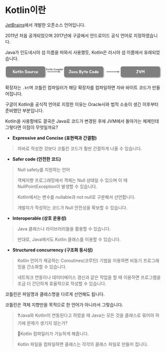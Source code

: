 # Kotlin이란

[JetBrains](https://www.jetbrains.com/ko-kr/)에서 개발한 오픈소스 언어입니다.

2011년 처음 공개되었으며 2017년에 구글에서 안드로이드 공식 언어로 지정하였습니다.

Java가 인도네시아 섬 이름을 따와서 사용했듯, Kotlin은 러시아 섬 이름에서 유래되었습니다.



![Kotlin_JVM기반](../_asset/hello_kotlin_jvm.png)

확장자는 `.kt`며 코틀린 컴파일러가 해당 확장자를 컴파일하면 자바 바이트 코드가 만들어집니다.



구글이 Kotlin을 공식적 언어로 지정한 이유는 Oracle사와 법적 소송이 생긴 이후부터 준비했던 부분입니다.

Kotlin을 사용함에도 결국은 Java로 코드가 변경된 후에 JVM에서 돌아가는 체제인데 그렇다면 이점이 무엇일까요?



- **Expressive and Concise (표현력과 간결함)**

> 자바로 작성한 것보다 코틀린 코드가 훨씬 간결하게 나올 수 있습니다.



- **Safer code (안전한 코드)**

> Null safety를 지원하는 언어
>
> 객체지향 프로그래밍에서 객체는 Null 상태일 수 있으며 이 때 NullPointException이 발생할 수 있습니다.
>
> Kotlin에서는 변수를 nullable과 not null로 구분해서 선언합니다.
>
> 개발자가 작성하는 코드가 Null 안전성을 확보할 수 있습니다.



- **Interoperable (상호 운용성)**

> Java 클래스나 라이브러리들을 활용할 수 있습니다.
>
> 반대로, Java에서도 Kotlin 클래스를 이용할 수 있습니다.



- **Structured concurrency (구조화 동시성)**

> Kotlin 언어가 제공하는 Coroutines(코루틴) 기법을 이용하면 비동기 프로그래밍을 간소화할 수 있습니다.
>
> 네트워크 연동이나 데이터베이스 갱신과 같은 작업을 할 때 이용하면 프로그램을 조금 더 간단하게 효율적으로 작성할 수 있습니다.



코틀린은 파일명과 클래스명을 다르게 선언해도 됩니다.

코틀린은 객체 지향만을 목적으로 한 언어가 아니라서 그렇습니다.

> :question:Java와 Kotlin이 연동된다고 하였을 때 Java는 모든 것을 클래스로 묶어야 하기에 문제가 생기지 않는가?
>
> :man:Kotlin 컴파일러가 가능하게 해줍니다.
>
> Kotlin 파일을 컴파일하면 클래스는 각각의 클래스 파일로 만들어 집니다.

